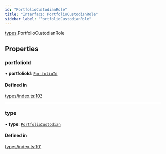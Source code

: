 ```yaml
---
id: "PortfolioCustodianRole"
title: "Interface: PortfolioCustodianRole"
sidebar_label: "PortfolioCustodianRole"
---
```


[types](../../../modules/Types/Types.md).PortfolioCustodianRole

## Properties

### portfolioId

• **portfolioId**: [`PortfolioId`](../PortfolioId/PortfolioId.md)

#### Defined in

[types/index.ts:102](https://github.com/PolymeshAssociation/polymesh-sdk/blob/07a4c5b0/src/types/index.ts#L102)

___

### type

• **type**: [`PortfolioCustodian`](../../../enums/Types/RoleType/RoleType.md#portfoliocustodian)

#### Defined in

[types/index.ts:101](https://github.com/PolymeshAssociation/polymesh-sdk/blob/07a4c5b0/src/types/index.ts#L101)
